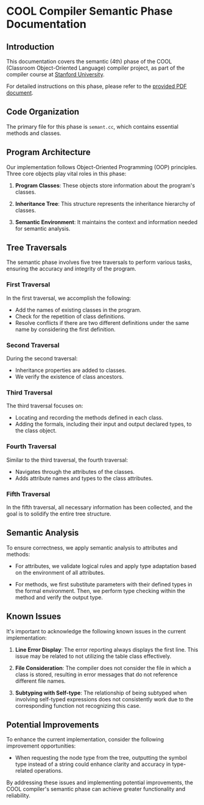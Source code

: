 # **COOL Compiler Semantic Phase Documentation**

## **Introduction**

This documentation covers the semantic (4th) phase of the COOL (Classroom Object-Oriented Language) compiler project, as part of the compiler course at [Stanford University](https://web.stanford.edu/class/cs143/).

For detailed instructions on this phase, please refer to the [provided PDF document](https://drive.google.com/file/d/1FFIpKjp4GSffSTOxyTnAx706BuxSwPxF/view?usp=sharing).

## **Code Organization**

The primary file for this phase is `semant.cc`, which contains essential methods and classes.

## **Program Architecture**

Our implementation follows Object-Oriented Programming (OOP) principles. Three core objects play vital roles in this phase:

1. **Program Classes**: These objects store information about the program's classes.

2. **Inheritance Tree**: This structure represents the inheritance hierarchy of classes.

3. **Semantic Environment**: It maintains the context and information needed for semantic analysis.

## **Tree Traversals**

The semantic phase involves five tree traversals to perform various tasks, ensuring the accuracy and integrity of the program.

### **First Traversal**

In the first traversal, we accomplish the following:

- Add the names of existing classes in the program.
- Check for the repetition of class definitions.
- Resolve conflicts if there are two different definitions under the same name by considering the first definition.

### **Second Traversal**

During the second traversal:

- Inheritance properties are added to classes.
- We verify the existence of class ancestors.

### **Third Traversal**

The third traversal focuses on:

- Locating and recording the methods defined in each class.
- Adding the formals, including their input and output declared types, to the class object.

### **Fourth Traversal**

Similar to the third traversal, the fourth traversal:

- Navigates through the attributes of the classes.
- Adds attribute names and types to the class attributes.

### **Fifth Traversal**

In the fifth traversal, all necessary information has been collected, and the goal is to solidify the entire tree structure.

## **Semantic Analysis**

To ensure correctness, we apply semantic analysis to attributes and methods:

- For attributes, we validate logical rules and apply type adaptation based on the environment of all attributes.

- For methods, we first substitute parameters with their defined types in the formal environment. Then, we perform type checking within the method and verify the output type.

## **Known Issues**

It's important to acknowledge the following known issues in the current implementation:

1. **Line Error Display**: The error reporting always displays the first line. This issue may be related to not utilizing the table class effectively.

2. **File Consideration**: The compiler does not consider the file in which a class is stored, resulting in error messages that do not reference different file names.

3. **Subtyping with Self-type**: The relationship of being subtyped when involving self-typed expressions does not consistently work due to the corresponding function not recognizing this case.

## **Potential Improvements**

To enhance the current implementation, consider the following improvement opportunities:

- When requesting the node type from the tree, outputting the symbol type instead of a string could enhance clarity and accuracy in type-related operations.

By addressing these issues and implementing potential improvements, the COOL compiler's semantic phase can achieve greater functionality and reliability.
